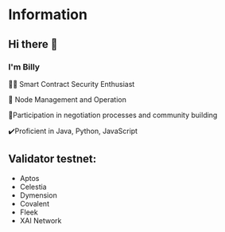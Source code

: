 # Information

## Hi there 👋

### I'm Billy

🧑‍💻 Smart Contract Security Enthusiast

🔑 Node Management and Operation

🤝Participation in negotiation processes and community building

✔️Proficient in Java, Python, JavaScript

## Validator testnet:

- Aptos
- Celestia
- Dymension
- Covalent
- Fleek
- XAI Network


